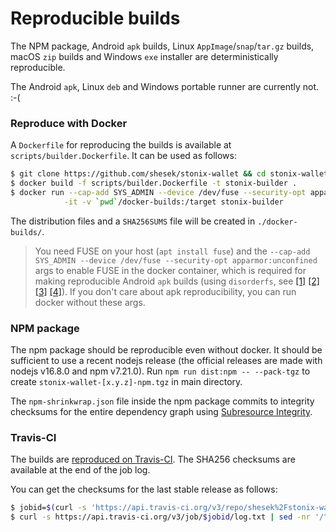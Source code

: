 # Reproducible builds

The NPM package, Android `apk` builds, Linux `AppImage`/`snap`/`tar.gz` builds, macOS `zip` builds and Windows `exe` installer are deterministically reproducible.

The Android `apk`, Linux `deb` and Windows portable runner are currently not. :-(

### Reproduce with Docker

A `Dockerfile` for reproducing the builds is available at `scripts/builder.Dockerfile`.
It can be used as follows:

```bash
$ git clone https://github.com/shesek/stonix-wallet && cd stonix-wallet
$ docker build -f scripts/builder.Dockerfile -t stonix-builder .
$ docker run --cap-add SYS_ADMIN --device /dev/fuse --security-opt apparmor:unconfined \
            -it -v `pwd`/docker-builds:/target stonix-builder
```

The distribution files and a `SHA256SUMS` file will be created in `./docker-builds/`.

> You need FUSE on your host (`apt install fuse`) and the `--cap-add SYS_ADMIN --device /dev/fuse --security-opt apparmor:unconfined`
> args to enable FUSE in the docker container, which is required for making reproducible Android `apk` builds
> (using `disorderfs`, see
> [[1]](https://lists.reproducible-builds.org/pipermail/rb-general/2018-June/001027.html)
> [[2]](https://code.briarproject.org/briar/briar/issues/1273#note_27268)
> [[3]](https://code.briarproject.org/briar/briar-reproducer/commit/22d04ff8bba956ec9647fd583ec655df691e15e5?w=1)
> [[4]](https://github.com/moby/moby/issues/16429#issuecomment-144491265)).
> If you don't care about apk reproducibility, you can run docker without these args.

### NPM package

The npm package should be reproducible even without docker.
It should be sufficient to use a recent nodejs release (the official releases are made with nodejs v16.8.0 and npm v7.21.0).
Run `npm run dist:npm -- --pack-tgz` to create `stonix-wallet-[x.y.z]-npm.tgz` in main directory.

The `npm-shrinkwrap.json` file inside the npm package commits to integrity checksums
for the entire dependency graph using
[Subresource Integrity](https://w3c.github.io/webappsec-subresource-integrity/).

<!--
### Android APK

Android `apk` files that are signed using the android code signing process cannot be reproduced independently.
Stonix therefore provides two separate `apk` files:

- `stonix-wallet-x.y.z-release.apk` - a release build signed using android's signing process that is not reproducible.

- `stonix-wallet-x.y.z-debug.apk` - a debug build that is not signed using android's signing process but is reproducible.
-->

### Travis-CI

The builds are [reproduced on Travis-CI](https://travis-ci.org/shesek/stonix-wallet).
The SHA256 checksums are available at the end of the job log.

You can get the checksums for the last stable release as follows:

```bash
$ jobid=$(curl -s 'https://api.travis-ci.org/v3/repo/shesek%2Fstonix-wallet/builds?branch.name=stable&sort_by=started_at:desc&limit=1' | jq -r '.builds[0].jobs[0].id')
$ curl -s https://api.travis-ci.org/v3/job/$jobid/log.txt | sed -nr '/^-----BEGIN SHA256SUM-----\s*$/{:a;n;/^\s*$/q;p;ba}'
```
